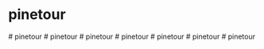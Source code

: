 # pinetour
#   p i n e t o u r  
 #   p i n e t o u r  
 #   p i n e t o u r  
 #   p i n e t o u r  
 #   p i n e t o u r  
 #   p i n e t o u r  
 #   p i n e t o u r  
 